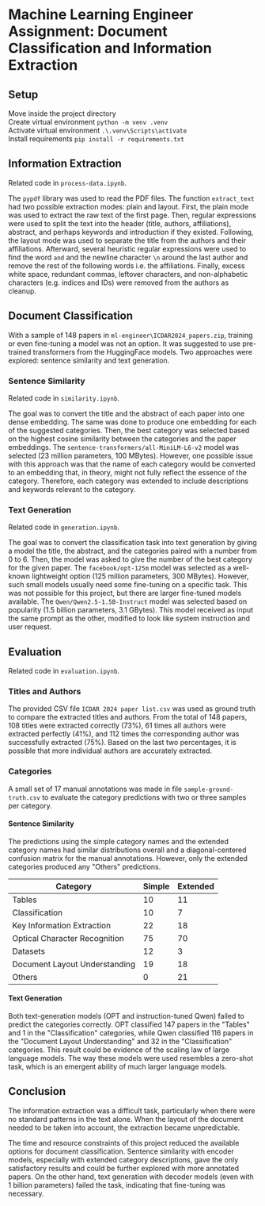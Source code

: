 # Machine Learning Engineer Assignment: Document Classification and Information Extraction

## Setup

Move inside the project directory  
Create virtual environment `python -m venv .venv`  
Activate virtual environment `.\.venv\Scripts\activate`  
Install requirements `pip install -r requirements.txt`  

## Information Extraction

Related code in ```process-data.ipynb```.

The `pypdf` library was used to read the PDF files. The function `extract_text` had two possible extraction modes: plain and layout. First, the plain mode was used to extract the raw text of the first page. Then, regular expressions were used to split the text into the header (title, authors, affiliations), abstract, and perhaps keywords and introduction if they existed. Following, the layout mode was used to separate the title from the authors and their affiliations. Afterward, several heuristic regular expressions were used to find the word `and` and the newline character `\n` around the last author and remove the rest of the following words i.e. the affiliations. Finally, excess white space, redundant commas, leftover characters, and non-alphabetic characters (e.g. indices and IDs) were removed from the authors as cleanup.

## Document Classification

With a sample of 148 papers in `ml-engineer\ICDAR2024_papers.zip`, training or even fine-tuning a model was not an option. It was suggested to use pre-trained transformers from the HuggingFace models. Two approaches were explored: sentence similarity and text generation.

### Sentence Similarity

Related code in `similarity.ipynb`.

The goal was to convert the title and the abstract of each paper into one dense embedding. The same was done to produce one embedding for each of the suggested categories. Then, the best category was selected based on the highest cosine similarity between the categories and the paper embeddings. The `sentence-transformers/all-MiniLM-L6-v2` model was selected (23 million parameters, 100 MBytes). However, one possible issue with this approach was that the name of each category would be converted to an embedding that, in theory, might not fully reflect the essence of the category. Therefore, each category was extended to include descriptions and keywords relevant to the category.

### Text Generation

Related code in `generation.ipynb`.

The goal was to convert the classification task into text generation by giving a model the title, the abstract, and the categories paired with a number from 0 to 6. Then, the model was asked to give the number of the best category for the given paper. The `facebook/opt-125m` model was selected as a well-known lightweight option (125 million parameters, 300 MBytes). However, such small models usually need some fine-tuning on a specific task. This was not possible for this project, but there are larger fine-tuned models available. The `Qwen/Qwen2.5-1.5B-Instruct` model was selected based on popularity (1.5 billion parameters, 3.1 GBytes). This model received as input the same prompt as the other, modified to look like system instruction and user request.

## Evaluation

Related code in `evaluation.ipynb`.

### Titles and Authors

The provided CSV file `ICDAR 2024 paper list.csv` was used as ground truth to compare the extracted titles and authors. From the total of 148 papers, 108 titles were extracted correctly (73\%), 61 times all authors were extracted perfectly (41\%), and 112 times the corresponding author was successfully extracted (75\%). Based on the last two percentages, it is possible that more individual authors are accurately extracted.

### Categories

A small set of 17 manual annotations was made in file `sample-ground-truth.csv` to evaluate the category predictions with two or three samples per category.

#### Sentence Similarity

The predictions using the simple category names and the extended category names had similar distributions overall and a diagonal-centered confusion matrix for the manual annotations. However, only the extended categories produced any "Others" predictions.

| **Category**                     | **Simple** | **Extended** |
|----------------------------------|------------|--------------|
| Tables                           | 10         | 11           |
| Classification                   | 10         | 7            |
| Key Information Extraction       | 22         | 18           |
| Optical Character Recognition    | 75         | 70           |
| Datasets                         | 12         | 3            |
| Document Layout Understanding    | 19         | 18           |
| Others                           | 0          | 21           |


#### Text Generation

Both text-generation models (OPT and instruction-tuned Qwen) failed to predict the categories correctly. OPT classified 147 papers in the "Tables" and 1 in the "Classification" categories, while Qwen classified 116 papers in the "Document Layout Understanding" and 32 in the "Classification" categories. This result could be evidence of the scaling law of large language models. The way these models were used resembles a zero-shot task, which is an emergent ability of much larger language models.


## Conclusion

The information extraction was a difficult task, particularly when there were no standard patterns in the text alone. When the layout of the document needed to be taken into account, the extraction became unpredictable.  

The time and resource constraints of this project reduced the available options for document classification. Sentence similarity with encoder models, especially with extended category descriptions, gave the only satisfactory results and could be further explored with more annotated papers. On the other hand, text generation with decoder models (even with 1 billion parameters) failed the task, indicating that fine-tuning was necessary.
